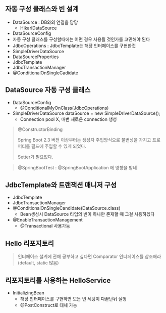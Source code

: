 ## 자동 구성 클래스와 빈 설계
- DataSource : DB와의 연결을 담당
    - HikariDataSource
- DataSourceConfig
- 자동 구성 클래스를 구성할때에는 어떤 경우 사용될 것인가를 고민해야 된다
- JdbcOperations : JdbcTemplate는 해당 인터페이스를 구현한것
- SimpleDriverDataSource
- DataSourceProperties
- JdbcTemplate
- JdbcTransactionManager
- @ConditionalOnSingleCadidate

## DataSource 자동 구성 클래스
- DataSourceConfig
    - @ConditionalMyOnClass(JdbcOperations)
- SimpleDriverDataSource dataSource = new SimpleDriverDataSource();	
    - Connection pool X, 매번 새로운 connection 생성

> @ConstructorBinding
>
> Spring Boot 2.3 버전 이상부터는 생성자 주입방식으로 불변성을 가지고 프로퍼티를 필드에 주입할 수 있게 되었다.
> 
> Setter가 필요없다.

> @SpringBootTest : @SpringBootApplication 에 영향을 받네
## JdbcTemplate와 트랜잭션 매니저 구성
- JdbcTemplate
- JdbcTransactionManager
- @ConditionalOnSingleCandidate(DataSource.class)	
    - Bean생성시 DataSource 타입의 빈이 하나만 존재할 때 그걸 사용하겠다
- @EnableTransactionManagement
    - @Transactional 사용가능
## Hello 리포지토리
> 인터페이스 설계에 관해 공부하고 싶다면 Comparator 인터페이스를 참조해라(default, static 많음)

## 리포지토리를 사용하는 HelloService 
- InitializingBean
    - 해당 인터페이스를 구현하면 모든 빈 세팅이 다끝난뒤 실행 
    - @PostConstruct로 대체 가능